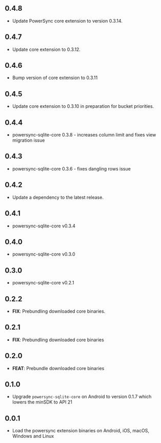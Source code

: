 ## 0.4.8

 - Update PowerSync core extension to version 0.3.14.

## 0.4.7

 - Update core extension to 0.3.12.

## 0.4.6

 - Bump version of core extension to 0.3.11

## 0.4.5

 - Update core extension to 0.3.10 in preparation for bucket priorities.

## 0.4.4

 - powersync-sqlite-core 0.3.8 - increases column limit and fixes view migration issue

## 0.4.3

 - powersync-sqlite-core 0.3.6 - fixes dangling rows issue

## 0.4.2

 - Update a dependency to the latest release.

## 0.4.1

 - powersync-sqlite-core v0.3.4

## 0.4.0

 - powersync-sqlite-core v0.3.0

## 0.3.0

 - powersync-sqlite-core v0.2.1

## 0.2.2

 - **FIX**: Prebundling downloaded core binaries.

## 0.2.1

 - **FIX**: Prebundling downloaded core binaries

## 0.2.0

 - **FEAT**: Prebundle downloaded core binaries

## 0.1.0

- Upgrade `powersync-sqlite-core` on Android to version 0.1.7 which lowers the minSDK to API 21

## 0.0.1

- Load the powersync extension binaries on Android, iOS, macOS, Windows and Linux
